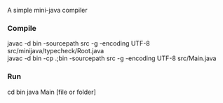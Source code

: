 A simple mini-java compiler  

### Compile
javac -d bin -sourcepath src -g -encoding UTF-8 src/minijava/typecheck/Root.java  
javac -d bin -cp .;bin -sourcepath src -g -encoding UTF-8 src/Main.java  

### Run
cd bin
java Main [file or folder]  